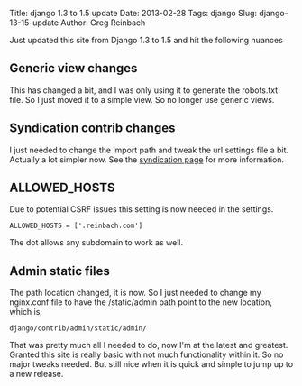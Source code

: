 Title: django 1.3 to 1.5 update
Date: 2013-02-28
Tags: django
Slug: django-13-15-update
Author: Greg Reinbach

Just updated this site from Django 1.3 to 1.5 and hit the following nuances

Generic view changes
---------------------

This has changed a bit, and I was only using it to generate the robots.txt file. So I just moved it to a simple view. So no longer use generic views.

Syndication contrib changes
---------------------------

I just needed to change the import path and tweak the url settings file a bit. Actually a lot simpler now. See the [syndication page](https://docs.djangoproject.com/en/1.5/ref/contrib/syndication/) for more information.

ALLOWED_HOSTS
-------------

Due to potential CSRF issues this setting is now needed in the settings.

    ALLOWED_HOSTS = ['.reinbach.com']

The dot allows any subdomain to work as well.

Admin static files
------------------

The path location changed, it is now. So I just needed to change my nginx.conf file to have the /static/admin path point to the new location, which is;

    django/contrib/admin/static/admin/

That was pretty much all I needed to do, now I'm at the latest and greatest. Granted this site is really basic with not much functionality within it. So no major tweaks needed. But still nice when it is quick and simple to jump up to a new release.
